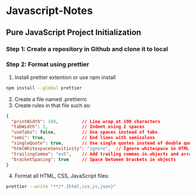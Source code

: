 # Javascript-Notes

## Pure JavaScript Project Initialization

### Step 1: Create a repository in Github and clone it to local

### Step 2: Format using prettier

1. Install prettier extention or use npm install

```Bash
npm install --global prettier
```

2. Create a file named .prettierrc
3. Create rules in that file such as:

```JSON
{
  "printWidth": 100,         // Line wrap at 100 characters
  "tabWidth": 2,             // Indent using 2 spaces
  "useTabs": false,          // Use spaces instead of tabs
  "semi": true,              // End lines with semicolons
  "singleQuote": true,       // Use single quotes instead of double quotes
  "htmlWhitespaceSensitivity": "ignore",  // Ignore whitespace in HTML
  "trailingComma": "es5",    // Add trailing commas in objects and arrays
  "bracketSpacing": true     // Space between brackets in objects
}
```

4. Format all HTML, CSS, JavaScript files:

```Bash
prettier --write "**/*.{html,css,js,json}"
```
